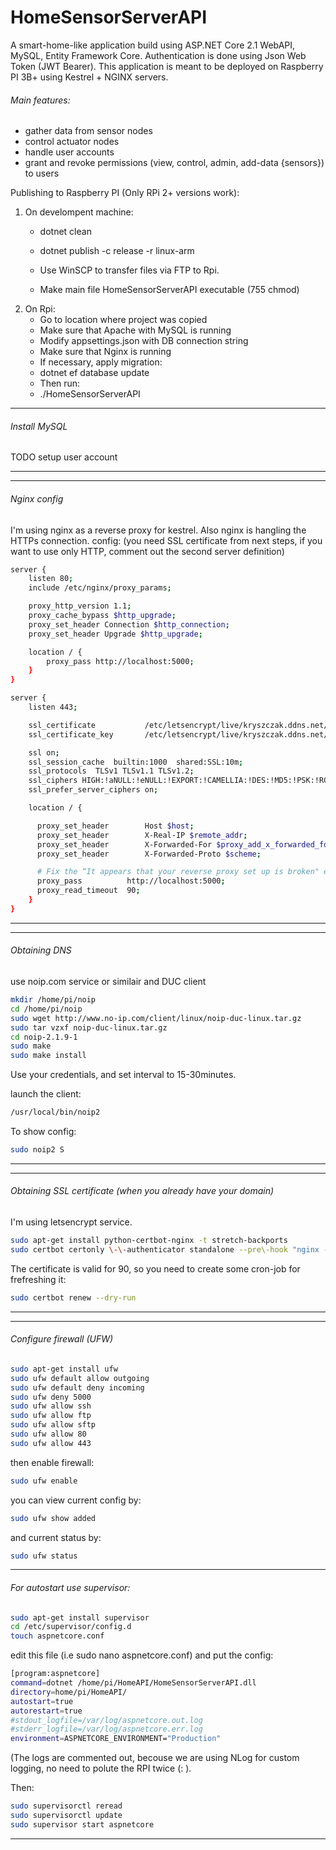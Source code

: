 # HomeSensorServerAPI

A smart-home-like application build using ASP.NET Core 2.1 WebAPI, MySQL, Entity Framework Core.
Authentication is done using Json Web Token (JWT Bearer).
This application is meant to be deployed on Raspberry PI 3B+ using Kestrel + NGINX servers.

###### Main features:
 * gather data from sensor nodes
 * control actuator nodes
 * handle user accounts
 * grant and revoke permissions (view, control, admin, add-data {sensors}) to users
 
 Publishing to Raspberry PI (Only RPi 2+ versions work):
 1. On develompent machine:
	* dotnet clean
	* dotnet publish -c release -r linux-arm
	
	* Use WinSCP to transfer files via FTP to Rpi.
	* Make main file HomeSensorServerAPI executable (755 chmod)
	
2) On Rpi:
	* Go to location where project was copied
	* Make sure that Apache with MySQL is running
	* Modify appsettings.json with DB connection string
	* Make sure that Nginx is running
	* If necessary, apply migration:
	* dotnet ef database update
	* Then run:
	* ./HomeSensorServerAPI


---
###### Install MySQL 
TODO setup user account

---
---
###### Nginx config
I'm using nginx as a reverse proxy for kestrel. Also nginx is hangling the HTTPs connection.
config: (you need SSL certificate from next steps, if you want to use only HTTP, comment out the second server definition)

```bash
server {
    listen 80;
    include /etc/nginx/proxy_params;

    proxy_http_version 1.1;
    proxy_cache_bypass $http_upgrade;
    proxy_set_header Connection $http_connection;
    proxy_set_header Upgrade $http_upgrade;

    location / {
        proxy_pass http://localhost:5000;
    }
}

server {
    listen 443;

    ssl_certificate           /etc/letsencrypt/live/kryszczak.ddns.net/fullchain.pem;
    ssl_certificate_key       /etc/letsencrypt/live/kryszczak.ddns.net/privkey.pem;

    ssl on;
    ssl_session_cache  builtin:1000  shared:SSL:10m;
    ssl_protocols  TLSv1 TLSv1.1 TLSv1.2;
    ssl_ciphers HIGH:!aNULL:!eNULL:!EXPORT:!CAMELLIA:!DES:!MD5:!PSK:!RC4;
    ssl_prefer_server_ciphers on;

    location / {

      proxy_set_header        Host $host;
      proxy_set_header        X-Real-IP $remote_addr;
      proxy_set_header        X-Forwarded-For $proxy_add_x_forwarded_for;
      proxy_set_header        X-Forwarded-Proto $scheme;

      # Fix the “It appears that your reverse proxy set up is broken" error.
      proxy_pass          http://localhost:5000;
      proxy_read_timeout  90;
    }
}
```
---

---
###### Obtaining DNS

use noip.com service or similair and DUC client

```bash
mkdir /home/pi/noip
cd /home/pi/noip
sudo wget http://www.no-ip.com/client/linux/noip-duc-linux.tar.gz
sudo tar vzxf noip-duc-linux.tar.gz
cd noip-2.1.9-1
sudo make
sudo make install
```

Use your credentials, and set interval to 15-30minutes.

launch the client:
```bash
/usr/local/bin/noip2
```

To show config:
```bash
sudo noip2 ­S
```
---

---
###### Obtaining SSL certificate (when you already have your domain)
I'm using letsencrypt service. 

```bash
sudo apt-get install python-certbot-nginx -t stretch-backports
sudo certbot certonly \-\-authenticator standalone --pre\-hook "nginx -s stop" --post-hook "nginx"
```

The certificate is valid for 90, so you need to create some cron-job for frefreshing it:
```bash
sudo certbot renew --dry-run
```
---


---
###### Configure firewall (UFW)
```bash
sudo apt-get install ufw
sudo ufw default allow outgoing
sudo ufw default deny incoming
sudo ufw deny 5000
sudo ufw allow ssh
sudo ufw allow ftp
sudo ufw allow sftp
sudo ufw allow 80
sudo ufw allow 443
```

then enable firewall:
```bash
sudo ufw enable
```

you can view current config by:
```bash
sudo ufw show added
```

and current status by:
```bash
sudo ufw status
```
---
###### For autostart use supervisor:

```bash
sudo apt-get install supervisor
cd /etc/supervisor/config.d
touch aspnetcore.conf 
```

edit this file (i.e sudo nano aspnetcore.conf) and put the config:
```bash
[program:aspnetcore]
command=dotnet /home/pi/HomeAPI/HomeSensorServerAPI.dll
directory=home/pi/HomeAPI/
autostart=true
autorestart=true
#stdout_logfile=/var/log/aspnetcore.out.log
#stderr_logfile=/var/log/aspnetcore.err.log
environment=ASPNETCORE_ENVIRONMENT="Production"
```

(The logs are commented out, becouse we are using NLog for custom logging, no need to polute the RPI twice (: ).

Then:
```bash
sudo supervisorctl reread
sudo supervisorctl update
sudo supervisor start aspnetcore
```
---